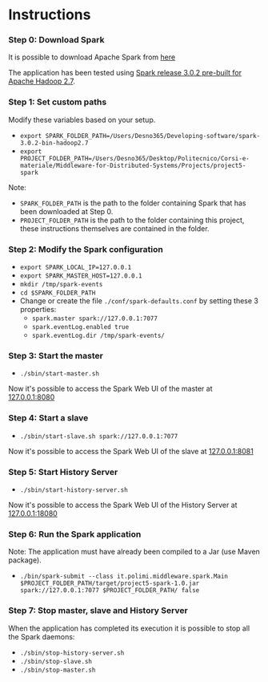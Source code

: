 # Instructions


### Step 0: Download Spark

It is possible to download Apache Spark from [here](https://spark.apache.org/downloads.html)

The application has been tested using [Spark release 3.0.2 pre-built for Apache Hadoop 2.7](https://www.apache.org/dyn/closer.lua/spark/spark-3.0.2/spark-3.0.2-bin-hadoop2.7.tgz).


### Step 1: Set custom paths

Modify these variables based on your setup.

* `export SPARK_FOLDER_PATH=/Users/Desno365/Developing-software/spark-3.0.2-bin-hadoop2.7`
* `export PROJECT_FOLDER_PATH=/Users/Desno365/Desktop/Politecnico/Corsi-e-materiale/Middleware-for-Distributed-Systems/Projects/project5-spark`

Note:
  * `SPARK_FOLDER_PATH` is the path to the folder containing Spark that has been downloaded at Step 0.
  * `PROJECT_FOLDER_PATH` is the path to the folder containing this project, these instructions themselves are contained in the folder.


### Step 2: Modify the Spark configuration

* `export SPARK_LOCAL_IP=127.0.0.1`
* `export SPARK_MASTER_HOST=127.0.0.1`
* `mkdir /tmp/spark-events`
* `cd $SPARK_FOLDER_PATH`
* Change or create the file `./conf/spark-defaults.conf` by setting these 3 properties:
    * `spark.master spark://127.0.0.1:7077`
    * `spark.eventLog.enabled true`
    * `spark.eventLog.dir /tmp/spark-events/`
   
 
### Step 3: Start the master

* `./sbin/start-master.sh`

Now it's possible to access the Spark Web UI of the master at [127.0.0.1:8080](127.0.0.1:8080)


### Step 4: Start a slave

* `./sbin/start-slave.sh spark://127.0.0.1:7077`

Now it's possible to access the Spark Web UI of the slave at [127.0.0.1:8081](127.0.0.1:8081)


### Step 5: Start History Server

* `./sbin/start-history-server.sh`

Now it's possible to access the Spark Web UI of the History Server at [127.0.0.1:18080](127.0.0.1:18080)


### Step 6: Run the Spark application

Note: The application must have already been compiled to a Jar (use Maven package).

* `./bin/spark-submit --class it.polimi.middleware.spark.Main $PROJECT_FOLDER_PATH/target/project5-spark-1.0.jar spark://127.0.0.1:7077 $PROJECT_FOLDER_PATH/ false`


### Step 7: Stop master, slave and History Server

When the application has completed its execution it is possible to stop all the Spark daemons:

* `./sbin/stop-history-server.sh`
* `./sbin/stop-slave.sh`
* `./sbin/stop-master.sh`
